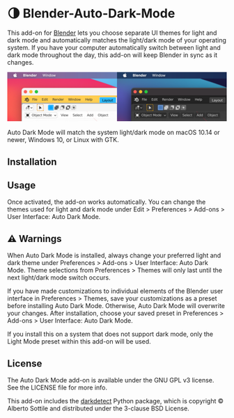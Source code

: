 # 🌗 Blender-Auto-Dark-Mode
This add-on for [Blender](https://www.blender.org) lets you choose separate UI themes for light and dark mode and automatically matches the light/dark mode of your operating system. If you have your computer automatically switch between light and dark mode throughout the day, this add-on will keep Blender in sync as it changes.

<img src="screenshot.png" alt="Side-by-side screenshots of Blender on macOS 11, showcasing the &ldquo;White&rdquo; Blender theme to match light mode and the &ldquo;Blender Dark&rdquo; theme to match dark mode." width="800" />

Auto Dark Mode will match the system light/dark mode on macOS 10.14 or newer, Windows 10, or Linux with GTK.

## Installation

## Usage

Once activated, the add-on works automatically. You can change the themes used for light and dark mode under Edit > Preferences > Add-ons > User Interface: Auto Dark Mode.

## ⚠️ Warnings

When Auto Dark Mode is installed, always change your preferred light and dark theme under Preferences > Add-ons > User Interface: Auto Dark Mode. Theme selections from Preferences > Themes will only last until the next light/dark mode switch occurs.

If you have made customizations to individual elements of the Blender user interface in Preferences > Themes, save your customizations as a preset before installing Auto Dark Mode. Otherwise, Auto Dark Mode will overwrite your changes. After installation, choose your saved preset in Preferences > Add-ons > User Interface: Auto Dark Mode.

If you install this on a system that does not support dark mode, only the Light Mode preset within this add-on will be used.

## License

The Auto Dark Mode add-on is available under the GNU GPL v3 license. See the LICENSE file for more info.

This add-on includes the [darkdetect](https://pypi.org/project/darkdetect/) Python package, which is copyright © Alberto Sottile and distributed under the 3-clause BSD License.
